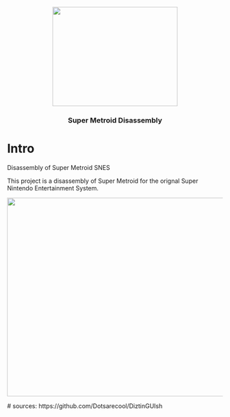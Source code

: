 <p align="center"><img src="https://i.imgur.com/z9liSt6.png" width="292" height="232"> </p>
<h3 align="center">Super Metroid Disassembly</h3>

# Intro

Disassembly of Super Metroid SNES

This project is a disassembly of Super Metroid for the orignal Super Nintendo Entertainment System.

<p align="center"><img src="https://i.imgur.com/z9liSt6.png" width="584" height="464"> </p>
# sources:
https://github.com/Dotsarecool/DiztinGUIsh
